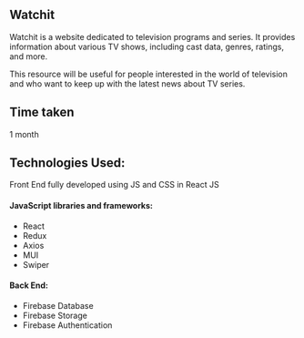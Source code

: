 ## Watchit

Watchit is a website dedicated to television programs and series. It provides information about various TV shows, including cast data, genres, ratings, and more. 

This resource will be useful for people interested in the world of television and who want to keep up with the latest news about TV series.

## Time taken
1 month

## Technologies Used:
Front End fully developed using JS and CSS in React JS

#### JavaScript libraries and frameworks:
* React
* Redux
* Axios
* MUI
* Swiper

#### Back End:
* Firebase Database
* Firebase Storage
* Firebase Authentication



